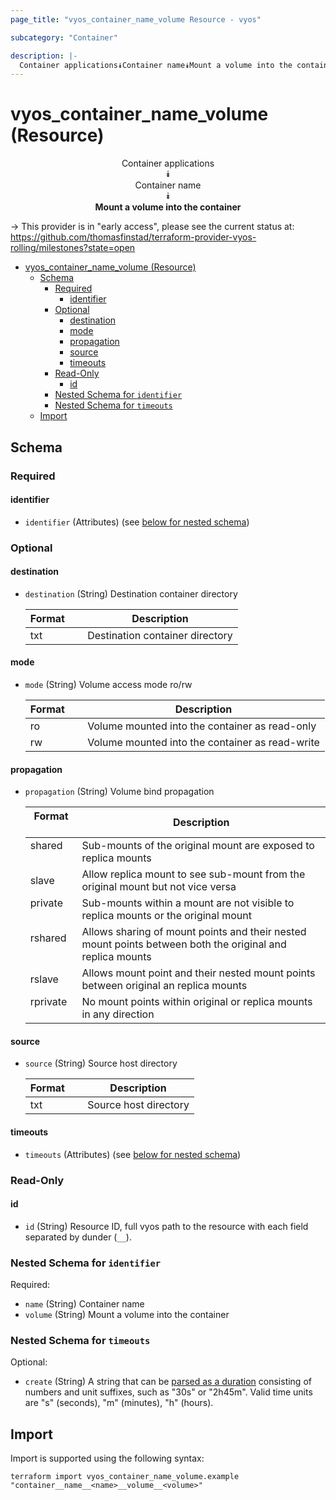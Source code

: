 ```yaml
---
page_title: "vyos_container_name_volume Resource - vyos"

subcategory: "Container"

description: |-
  Container applications⯯Container name⯯Mount a volume into the container
---
```


# vyos_container_name_volume (Resource)
<center>


Container applications  
⯯  
Container name  
⯯  
**Mount a volume into the container**


</center>

-> This provider is in "early access", please see the current status at: https://github.com/thomasfinstad/terraform-provider-vyos-rolling/milestones?state=open

<!--TOC-->

- [vyos_container_name_volume (Resource)](#vyos_container_name_volume-resource)
  - [Schema](#schema)
    - [Required](#required)
      - [identifier](#identifier)
    - [Optional](#optional)
      - [destination](#destination)
      - [mode](#mode)
      - [propagation](#propagation)
      - [source](#source)
      - [timeouts](#timeouts)
    - [Read-Only](#read-only)
      - [id](#id)
    - [Nested Schema for `identifier`](#nested-schema-for-identifier)
    - [Nested Schema for `timeouts`](#nested-schema-for-timeouts)
  - [Import](#import)

<!--TOC-->

<!-- schema generated by tfplugindocs -->
## Schema

### Required

#### identifier
- `identifier` (Attributes) (see [below for nested schema](#nestedatt--identifier))

### Optional

#### destination
- `destination` (String) Destination container directory

    |  Format  &emsp;|  Description                      |
    |----------|-----------------------------------|
    |  txt     &emsp;|  Destination container directory  |
#### mode
- `mode` (String) Volume access mode ro/rw

    |  Format  &emsp;|  Description                                      |
    |----------|---------------------------------------------------|
    |  ro      &emsp;|  Volume mounted into the container as read-only   |
    |  rw      &emsp;|  Volume mounted into the container as read-write  |
#### propagation
- `propagation` (String) Volume bind propagation

    |  Format    &emsp;|  Description                                                                                                |
    |------------|-------------------------------------------------------------------------------------------------------------|
    |  shared    &emsp;|  Sub-mounts of the original mount are exposed to replica mounts                                             |
    |  slave     &emsp;|  Allow replica mount to see sub-mount from the original mount but not vice versa                            |
    |  private   &emsp;|  Sub-mounts within a mount are not visible to replica mounts or the original mount                          |
    |  rshared   &emsp;|  Allows sharing of mount points and their nested mount points between both the original and replica mounts  |
    |  rslave    &emsp;|  Allows mount point and their nested mount points between original an replica mounts                        |
    |  rprivate  &emsp;|  No mount points within original or replica mounts in any direction                                         |
#### source
- `source` (String) Source host directory

    |  Format  &emsp;|  Description            |
    |----------|-------------------------|
    |  txt     &emsp;|  Source host directory  |
#### timeouts
- `timeouts` (Attributes) (see [below for nested schema](#nestedatt--timeouts))

### Read-Only

#### id
- `id` (String) Resource ID, full vyos path to the resource with each field separated by dunder (`__`).

<a id="nestedatt--identifier"></a>
### Nested Schema for `identifier`

Required:

- `name` (String) Container name
- `volume` (String) Mount a volume into the container


<a id="nestedatt--timeouts"></a>
### Nested Schema for `timeouts`

Optional:

- `create` (String) A string that can be [parsed as a duration](https://pkg.go.dev/time#ParseDuration) consisting of numbers and unit suffixes, such as &#34;30s&#34; or &#34;2h45m&#34;. Valid time units are &#34;s&#34; (seconds), &#34;m&#34; (minutes), &#34;h&#34; (hours).

## Import

Import is supported using the following syntax:

```shell
terraform import vyos_container_name_volume.example "container__name__<name>__volume__<volume>"
```
